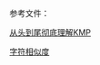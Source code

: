 参考文件：

[从头到尾彻底理解KMP](https://blog.csdn.net/v_july_v/article/details/7041827)

[字符相似度](https://www.imooc.com/article/50412)

